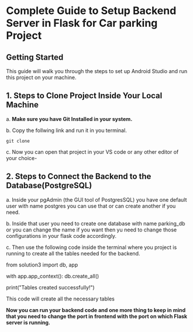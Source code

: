# Complete Guide to Setup Backend Server in Flask for Car parking Project

## Getting Started

This guide will walk you through the steps to set up Android Studio and run this project on your machine.

## 1. Steps to Clone Project Inside Your Local Machine

 a. **Make sure you have Git Installed in your system.**

 b. Copy the follwing link and run it in you terminal.

    git clone
        

 c. Now you can open that project in your VS code or any other editor of your choice-
    
## 2. Steps to Connect the Backend to the Database(PostgreSQL)

 a. Inside your pgAdmin (the GUI tool of PostgresSQL) you have one default user with name postgres you can use that or can create another if you need.

 b. Inside that user you need to create one database with name parking_db or you can change the name if you want then yu need to change those configurations in your flask code accordingly.

 c. Then use the following code inside the terminal where you project is running to create all the tables needed for the backend.
   
   from solution3 import db, app  

   with app.app_context():
    db.create_all()

   print("Tables created successfully!")

 This code will create all the necessary tables

**Now you can run your backend code and one more thing to keep in mind that you need to change the port in frontend with the port on which Flask server is running.**
